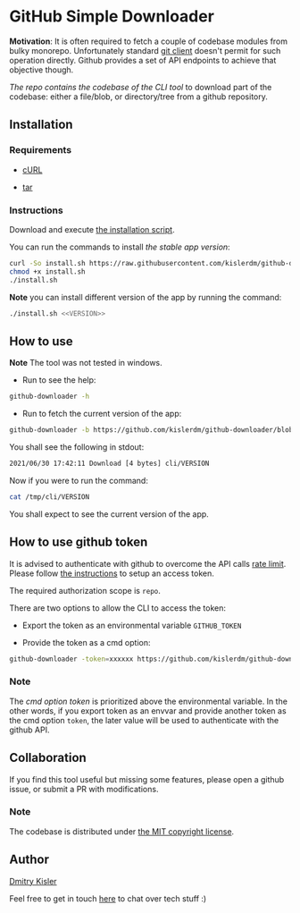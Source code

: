 # GitHub Simple Downloader

**Motivation**: It is often required to fetch a couple of codebase modules from bulky monorepo. Unfortunately standard [git client](https://git-scm.com/) doesn't permit for such operation directly. Github provides a set of API endpoints to achieve that objective though.

*The repo contains the codebase of the CLI tool* to download part of the codebase: either a file/blob, or directory/tree from a github repository.

## Installation

### Requirements

- [cURL](https://curl.se/)

- [tar](https://man7.org/linux/man-pages/man1/tar.1.html)

### Instructions

Download and execute [the installation script](./install.sh).

You can run the commands to install *the stable app version*:

```bash
curl -So install.sh https://raw.githubusercontent.com/kislerdm/github-downloader/master/install.sh
chmod +x install.sh
./install.sh
```

**Note** you can install different version of the app by running the command:

```bash
./install.sh <<VERSION>>
```

## How to use

**Note** The tool was not tested in windows.

- Run to see the help:

```bash
github-downloader -h
```

- Run to fetch the current version of the app:

```bash
github-downloader -b https://github.com/kislerdm/github-downloader/blob/master/cli/VERSION
```

You shall see the following in stdout:

```bash
2021/06/30 17:42:11 Download [4 bytes] cli/VERSION
```

Now if you were to run the command:

```bash
cat /tmp/cli/VERSION
```

You shall expect to see the current version of the app.

## How to use github token

It is advised to authenticate with github to overcome the API calls [rate limit](https://docs.github.com/en/rest/overview/resources-in-the-rest-api#rate-limiting). Please follow [the instructions](https://docs.github.com/en/github/authenticating-to-github/keeping-your-account-and-data-secure/creating-a-personal-access-token) to setup an access token.

The required authorization scope is `repo`.

There are two options to allow the CLI to access the token:

- Export the token as an environmental variable `GITHUB_TOKEN`

- Provide the token as a cmd option:

```bash
github-downloader -token=xxxxxx https://github.com/kislerdm/github-downloader/blob/master/cli/VERSION
```

### Note

The *cmd option token* is prioritized above the environmental variable. In the other words, if you export token as an envvar and provide another token as the cmd option `token`, the later value will be used to authenticate with the github API.

## Collaboration

If you find this tool useful but missing some features, please open a github issue, or submit a PR with modifications.

### Note

The codebase is distributed under [the MIT copyright license](./LICENSE).

## Author

[Dmitry Kisler](https://www.dkisler.com)

Feel free to get in touch [here](https://www.linkedin.com/in/dkisler/) to chat over tech stuff :)
